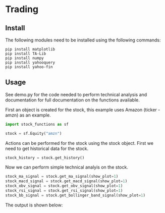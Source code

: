 # Trading

## Install

The following modules need to be installed using the following commands:

```
pip install matplotlib 
pip install TA-Lib
pip install numpy
pip install yahooquery
pip install yahoo-fin
```

## Usage

See demo.py for the code needed to perform technical analysis and documentation for full documentation on the functions available.

First an object is created for the stock, this example uses Amazon (ticker - amzn) as an example.

```python
import stock_functions as sf

stock = sf.Equity("amzn")
````

Actions can be performed for the stock using the stock object. First we need to get historical data for the stock.

```python
stock_history = stock.get_history()
```

Now we can perform simple technical analyis on the stock.

```python
stock_ma_signal = stock.get_ma_signal(show_plot=1)
stock_macd_signal = stock.get_macd_signal(show_plot=1)
stock_obv_signal = stock.get_obv_signal(show_plot=1)
stock_rsi_signal = stock.get_rsi_signal(show_plot=1)
stock_bb_signal = stock.get_bollinger_band_signal(show_plot=1)
```

The output is shown below:


